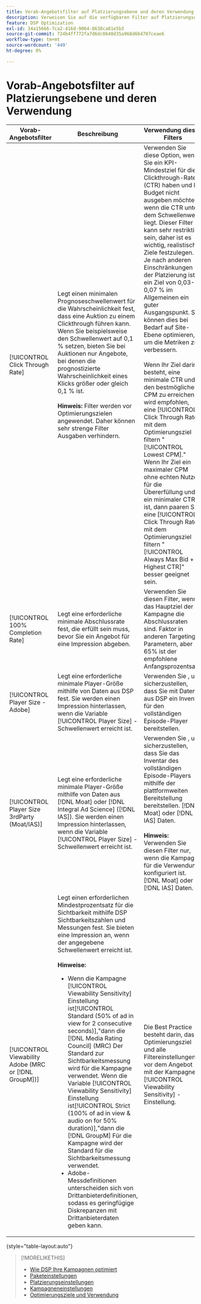 ```yaml
---
title: Vorab-Angebotsfilter auf Platzierungsebene und deren Verwendung
description: Verweisen Sie auf die verfügbaren Filter auf Platzierungsebene vor dem Angebot und sehen Sie, wie sie verwendet werden.
feature: DSP Optimization
exl-id: 34a15666-7ca2-416d-9064-8638ca81e5b3
source-git-commit: 724b4ff772fa7d6dc0640d35a968d664707ceae6
workflow-type: tm+mt
source-wordcount: '449'
ht-degree: 0%

---
```


# Vorab-Angebotsfilter auf Platzierungsebene und deren Verwendung

| Vorab-Angebotsfilter | Beschreibung | Verwendung dieses Filters |
| ---------------| ----------- | ---------------------- |
| [!UICONTROL Click Through Rate] | Legt einen minimalen Prognoseschwellenwert für die Wahrscheinlichkeit fest, dass eine Auktion zu einem Clickthrough führen kann. Wenn Sie beispielsweise den Schwellenwert auf 0,1 % setzen, bieten Sie bei Auktionen nur Angebote, bei denen die prognostizierte Wahrscheinlichkeit eines Klicks größer oder gleich 0,1 % ist.<br><br><b>Hinweis:</b> Filter werden vor Optimierungszielen angewendet. Daher können sehr strenge Filter Ausgaben verhindern. | Verwenden Sie diese Option, wenn Sie ein KPI-Mindestziel für die Clickthrough-Rate (CTR) haben und Ihr Budget nicht ausgeben möchten, wenn die CTR unter dem Schwellenwert liegt. Dieser Filter kann sehr restriktiv sein, daher ist es wichtig, realistische Ziele festzulegen. Je nach anderen Einschränkungen der Platzierung ist ein Ziel von 0,03-0,07 % im Allgemeinen ein guter Ausgangspunkt. Sie können dies bei Bedarf auf Site-Ebene optimieren, um die Metriken zu verbessern.<br><br>Wenn Ihr Ziel darin besteht, eine minimale CTR und den bestmöglichen CPM zu erreichen, wird empfohlen, eine [!UICONTROL Click Through Rate] mit dem Optimierungsziel filtern &quot;[!UICONTROL Lowest CPM].&quot; Wenn Ihr Ziel ein maximaler CPM ohne echten Nutzen für die Übererfüllung und ein minimaler CTR ist, dann paaren Sie eine [!UICONTROL Click Through Rate] mit dem Optimierungsziel filtern &quot;[!UICONTROL Always Max Bid + Highest CTR]&quot; besser geeignet sein. |
| [!UICONTROL 100% Completion Rate] | Legt eine erforderliche minimale Abschlussrate fest, die erfüllt sein muss, bevor Sie ein Angebot für eine Impression abgeben. | Verwenden Sie diesen Filter, wenn das Hauptziel der Kampagne die Abschlussraten sind. Faktor in anderen Targeting-Parametern, aber 65% ist der empfohlene Anfangsprozentsatz. |
| [!UICONTROL Player Size - Adobe] | Legt eine erforderliche minimale Player-Größe mithilfe von Daten aus DSP fest. Sie werden einen Impression hinterlassen, wenn die Variable [!UICONTROL Player Size] -Schwellenwert erreicht ist. | Verwenden Sie , um sicherzustellen, dass Sie mit Daten aus DSP ein Inventar für den vollständigen Episode-Player bereitstellen. |
| [!UICONTROL Player Size 3rdParty (Moat/IAS)] | Legt eine erforderliche minimale Player-Größe mithilfe von Daten aus [!DNL Moat] oder [!DNL Integral Ad Science] ([!DNL IAS]). Sie werden einen Impression hinterlassen, wenn die Variable [!UICONTROL Player Size] -Schwellenwert erreicht ist. | Verwenden Sie , um sicherzustellen, dass Sie das Inventar des vollständigen Episode-Players mithilfe der plattformweiten Bereitstellung bereitstellen. [!DNL Moat] oder [!DNL IAS] Daten.<br><br><b>Hinweis:</b> Verwenden Sie diesen Filter nur, wenn die Kampagne für die Verwendung konfiguriert ist. [!DNL Moat] oder [!DNL IAS] Daten. |
| [!UICONTROL Viewability Adobe (MRC or [!DNL GroupM])] | Legt einen erforderlichen Mindestprozentsatz für die Sichtbarkeit mithilfe DSP Sichtbarkeitszahlen und Messungen fest. Sie bieten eine Impression an, wenn der angegebene Schwellenwert erreicht ist.<br><br><b>Hinweise:</b><ul><li>Wenn die Kampagne [!UICONTROL Viewability Sensitivity] Einstellung ist[!UICONTROL Standard (50% of ad in view for 2 consecutive seconds)],&quot;dann die [!DNL Media Rating Council] (MRC) Der Standard zur Sichtbarkeitsmessung wird für die Kampagne verwendet. Wenn die Variable [!UICONTROL Viewability Sensitivity] Einstellung ist[!UICONTROL Strict (100% of ad in view & audio on for 50% duration)],&quot;dann die [!DNL GroupM] Für die Kampagne wird der Standard für die Sichtbarkeitsmessung verwendet.</li><li>Adobe-Messdefinitionen unterscheiden sich von Drittanbieterdefinitionen, sodass es geringfügige Diskrepanzen mit Drittanbieterdaten geben kann.</li></ul> | Die Best Practice besteht darin, das Optimierungsziel und alle Filtereinstellungen vor dem Angebot mit der Kampagne [!UICONTROL Viewability Sensitivity] -Einstellung. |

{style="table-layout:auto"}

>[!MORELIKETHIS]
>
>* [Wie DSP Ihre Kampagnen optimiert](optimization-how-dsp-optimizes-campaigns.md)
>* [Paketeinstellungen](/help/dsp/campaign-management/packages/package-settings.md)
>* [Platzierungseinstellungen](/help/dsp/campaign-management/placements/placement-settings.md)
>* [Kampagneneinstellungen](/help/dsp/campaign-management/campaigns/campaign-settings.md)
>* [Optimierungsziele und Verwendung](optimization-goals.md)

